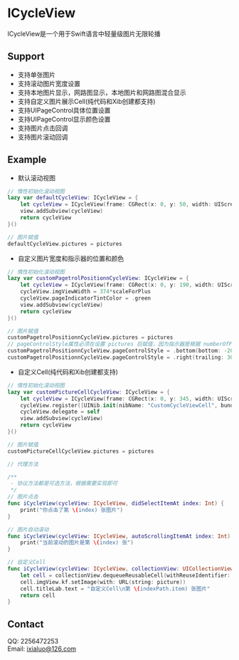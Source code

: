 # ICycleView

ICycleView是一个用于Swift语言中轻量级图片无限轮播

## Support

* 支持单张图片
* 支持滚动图片宽度设置
* 支持本地图片显示，网路图显示，本地图片和网路图混合显示
* 支持自定义图片展示Cell(纯代码和Xib创建都支持)
* 支持UIPageControl具体位置设置
* 支持UIPageControl显示颜色设置
* 支持图片点击回调
* 支持图片滚动回调


## Example

* 默认滚动视图
```swift 
// 惰性初始化滚动视图
lazy var defaultCycleView: ICycleView = {
    let cycleView = ICycleView(frame: CGRect(x: 0, y: 50, width: UIScreen.main.bounds.width, height: 130*scaleForPlus))
    view.addSubview(cycleView)
    return cycleView
}()

// 图片赋值
defaultCycleView.pictures = pictures
```

* 自定义图片宽度和指示器的位置和颜色
```swift
// 惰性初始化滚动视图
lazy var customPagetrolPositionnCycleView: ICycleView = {
    let cycleView = ICycleView(frame: CGRect(x: 0, y: 190, width: UIScreen.main.bounds.width, height: 130*scaleForPlus))
    cycleView.imgViewWidth = 374*scaleForPlus
    cycleView.pageIndicatorTintColor = .green
    view.addSubview(cycleView)
    return cycleView
}()

// 图片赋值
customPagetrolPositionnCycleView.pictures = pictures
// pageControlStyle属性必须在设置 pictures 后赋值，因为指示器是根据 numberOfPages 计算Size的
customPagetrolPositionnCycleView.pageControlStyle = .bottom(bottom: -20)
customPagetrolPositionnCycleView.pageControlStyle = .right(trailing: 30*scaleForPlus)
```

* 自定义Cell(纯代码和Xib创建都支持)
```swift
// 惰性初始化滚动视图
lazy var customPictureCellCycleView: ICycleView = {
    let cycleView = ICycleView(frame: CGRect(x: 0, y: 345, width: UIScreen.main.bounds.width, height: 130*scaleForPlus))
    cycleView.register([UINib.init(nibName: "CustomCycleViewCell", bundle: nil)], identifiers: ["CustomCell"])
    cycleView.delegate = self
    view.addSubview(cycleView)
    return cycleView
}()

// 图片赋值
customPictureCellCycleView.pictures = pictures

// 代理方法

/**
 - 协议方法都是可选方法，根据需要实现即可
 */
// 图片点击
func iCycleView(cycleView: ICycleView, didSelectItemAt index: Int) {
    print("你点击了第 \(index) 张图片")
}

// 图片自动滚动
func iCycleView(cycleView: ICycleView, autoScrollingItemAt index: Int) {
    print("当前滚动的图片是第 \(index) 张")
}

// 自定义Cell
func iCycleView(cycleView: ICycleView, collectionView: UICollectionView, cellForItemAt indexPath: IndexPath, picture: String) -> UICollectionViewCell {
    let cell = collectionView.dequeueReusableCell(withReuseIdentifier: "CustomCell", for: indexPath) as! CustomCycleViewCell
    cell.imgView.kf.setImage(with: URL(string: picture))
    cell.titleLab.text = "自定义Cell\n第 \(indexPath.item) 张图片"
    return cell
}
```

## Contact
QQ: 2256472253<br>
Email: ixialuo@126.com
